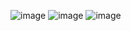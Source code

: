 
![image](https://github.com/friskies-consumer/please-read-this/assets/152653796/0ff11c2b-6dfa-4e93-9ec0-c1344cd35a9c)
![image](https://github.com/friskies-consumer/please-read-this/assets/152653796/6fcd9834-1bbb-4026-989b-d7543f82b7a8)
![image](https://github.com/friskies-consumer/please-read-this/assets/152653796/f4cde113-2eeb-44b7-8aba-eb29a6cc12cf)
